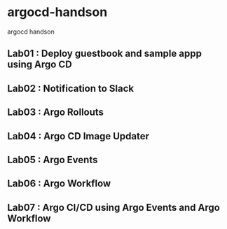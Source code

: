 # argocd-handson
argocd handson

## Lab01 : Deploy guestbook and sample appp using Argo CD 

## Lab02 : Notification to Slack

## Lab03 : Argo Rollouts

## Lab04 : Argo CD Image Updater

## Lab05 : Argo Events

## Lab06 : Argo Workflow

## Lab07 : Argo CI/CD using Argo Events and Argo Workflow